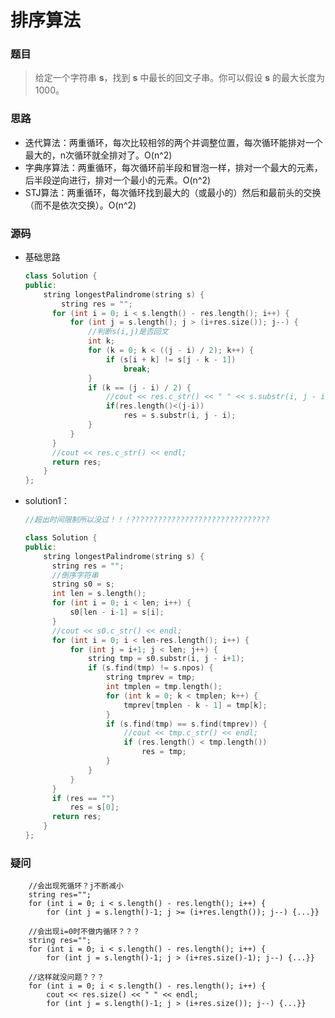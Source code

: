 # 排序算法

### 题目

> 给定一个字符串 **s**，找到 **s** 中最长的回文子串。你可以假设 **s** 的最大长度为1000。

### 思路

* 迭代算法：两重循环，每次比较相邻的两个并调整位置，每次循环能排对一个最大的，n次循环就全排对了。O(n^2)
* 字典序算法：两重循环，每次循环前半段和冒泡一样，排对一个最大的元素，后半段逆向进行，排对一个最小的元素。O(n^2)
* STJ算法：两重循环，每次循环找到最大的（或最小的）然后和最前头的交换（而不是依次交换）。O(n^2)

### 源码

* 基础思路

  ```c++
  class Solution {
  public:
      string longestPalindrome(string s) {
          string res = "";
  		for (int i = 0; i < s.length() - res.length(); i++) {
  			for (int j = s.length(); j > (i+res.size()); j--) {
  				//判断s(i,j)是否回文
  				int k;
  				for (k = 0; k < ((j - i) / 2); k++) {	
  					if (s[i + k] != s[j - k - 1])
  						break;
  				}
  				if (k == (j - i) / 2) {
  					//cout << res.c_str() << " " << s.substr(i, j - i).c_str() << endl;
  					if(res.length()<(j-i))
  						res = s.substr(i, j - i);
  				}
  			}
  		}
  		//cout << res.c_str() << endl;
  		return res;
      }
  };
  ```

* solution1：

  ```c++
  //超出时间限制所以没过！！！???????????????????????????????
  
  class Solution {
  public:
      string longestPalindrome(string s) {
  		string res = "";
  		//倒序字符串
  		string s0 = s;
  		int len = s.length();
  		for (int i = 0; i < len; i++) {
  			s0[len - i-1] = s[i];
  		}
  		//cout << s0.c_str() << endl;
  		for (int i = 0; i < len-res.length(); i++) {
  			for (int j = i+1; j < len; j++) {
  				string tmp = s0.substr(i, j - i+1);
  				if (s.find(tmp) != s.npos) {
  					string tmprev = tmp;
  					int tmplen = tmp.length();
  					for (int k = 0; k < tmplen; k++) {
  						tmprev[tmplen - k - 1] = tmp[k];
  					}
  					if (s.find(tmp) == s.find(tmprev)) {
  						//cout << tmp.c_str() << endl;
  						if (res.length() < tmp.length())
  							res = tmp;
  					}
  				}
  			}
  		}
  		if (res == "")
  			res = s[0];
  		return res;
      }
  };
  ```

### 疑问

		//会出现死循环？j不断减小
		string res="";
		for (int i = 0; i < s.length() - res.length(); i++) {
			for (int j = s.length()-1; j >= (i+res.length()); j--) {...}}
			
		//会出现i=0时不做内循环？？？
		string res="";
		for (int i = 0; i < s.length() - res.length(); i++) {
			for (int j = s.length()-1; j > (i+res.size()-1); j--) {...}}
		
	    //这样就没问题？？？
		for (int i = 0; i < s.length() - res.length(); i++) {
			cout << res.size() << " " << endl;
			for (int j = s.length()-1; j > (i+res.size()); j--) {...}}
